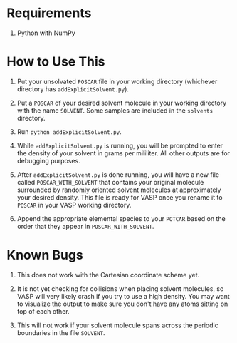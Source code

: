 # Requirements

1. Python with NumPy





# How to Use This

1. Put your unsolvated `POSCAR` file in your working directory (whichever directory has `addExplicitSolvent.py`).

1. Put a `POSCAR` of your desired solvent molecule in your working directory with the name `SOLVENT`. Some samples are included in the `solvents` directory.

1. Run `python addExplicitSolvent.py`.

1. While `addExplicitSolvent.py` is running, you will be prompted to enter the density of your solvent in grams per mililiter. All other outputs are for debugging purposes.

1. After `addExplicitSolvent.py` is done running, you will have a new file called `POSCAR_WITH_SOLVENT` that contains your original molecule surrounded by randomly oriented solvent molecules at approximately your desired density. This file is ready for VASP once you rename it to `POSCAR` in your VASP working directory.

1. Append the appropriate elemental species to your `POTCAR` based on the order that they appear in `POSCAR_WITH_SOLVENT`. 





# Known Bugs

1. This does not work with the Cartesian coordinate scheme yet.

1. It is not yet checking for collisions when placing solvent molecules, so VASP will very likely crash if you try to use a high density. You may want to visualize the output to make sure you don't have any atoms sitting on top of each other.

1. This will not work if your solvent molecule spans across the periodic boundaries in the file `SOLVENT`.
